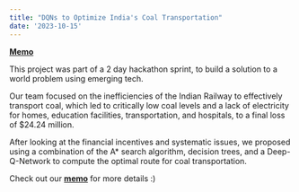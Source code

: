 ```yaml
---
title: "DQNs to Optimize India's Coal Transportation"
date: '2023-10-15'
---
```

**[Memo](https://vxnuaj.notion.site/MEMO-Inefficiencies-in-Indian-Railway-Coal-Transportation-19e6a589692c4411ba58a4c9e9b8d27c)**

This project was part of a 2 day hackathon sprint, to build a solution to a world problem using emerging tech.

Our team focused on the inefficiencies of the Indian Railway to effectively transport coal, which led to critically low coal levels and a lack of electricity for homes, education facilities, transportation, and hospitals, to a final loss of $24.24 million.

After looking at the financial incentives and systematic issues, we proposed using a combination of the A* search algorithm, decision trees, and a Deep-Q-Network to compute the optimal route for coal transportation.

Check out our **[memo](https://vxnuaj.notion.site/MEMO-Inefficiencies-in-Indian-Railway-Coal-Transportation-19e6a589692c4411ba58a4c9e9b8d27c)** for more details :)